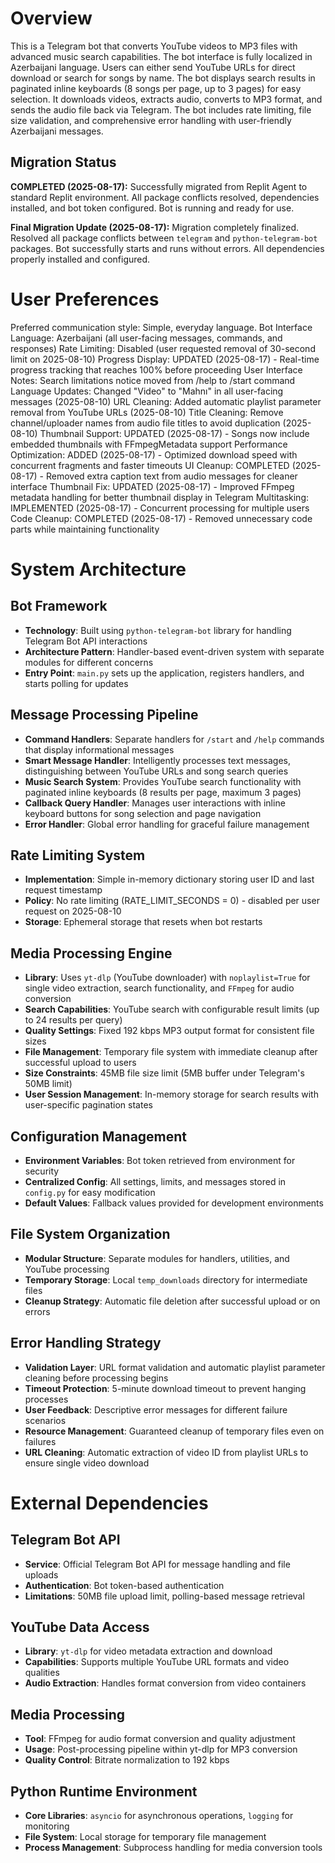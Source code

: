 # Overview

This is a Telegram bot that converts YouTube videos to MP3 files with advanced music search capabilities. The bot interface is fully localized in Azerbaijani language. Users can either send YouTube URLs for direct download or search for songs by name. The bot displays search results in paginated inline keyboards (8 songs per page, up to 3 pages) for easy selection. It downloads videos, extracts audio, converts to MP3 format, and sends the audio file back via Telegram. The bot includes rate limiting, file size validation, and comprehensive error handling with user-friendly Azerbaijani messages.

## Migration Status
**COMPLETED (2025-08-17):** Successfully migrated from Replit Agent to standard Replit environment. All package conflicts resolved, dependencies installed, and bot token configured. Bot is running and ready for use.

**Final Migration Update (2025-08-17):** Migration completely finalized. Resolved all package conflicts between `telegram` and `python-telegram-bot` packages. Bot successfully starts and runs without errors. All dependencies properly installed and configured.

# User Preferences

Preferred communication style: Simple, everyday language.
Bot Interface Language: Azerbaijani (all user-facing messages, commands, and responses)
Rate Limiting: Disabled (user requested removal of 30-second limit on 2025-08-10)
Progress Display: UPDATED (2025-08-17) - Real-time progress tracking that reaches 100% before proceeding
User Interface Notes: Search limitations notice moved from /help to /start command
Language Updates: Changed "Video" to "Mahnı" in all user-facing messages (2025-08-10)
URL Cleaning: Added automatic playlist parameter removal from YouTube URLs (2025-08-10)
Title Cleaning: Remove channel/uploader names from audio file titles to avoid duplication (2025-08-10)
Thumbnail Support: UPDATED (2025-08-17) - Songs now include embedded thumbnails with FFmpegMetadata support
Performance Optimization: ADDED (2025-08-17) - Optimized download speed with concurrent fragments and faster timeouts
UI Cleanup: COMPLETED (2025-08-17) - Removed extra caption text from audio messages for cleaner interface
Thumbnail Fix: UPDATED (2025-08-17) - Improved FFmpeg metadata handling for better thumbnail display in Telegram
Multitasking: IMPLEMENTED (2025-08-17) - Concurrent processing for multiple users
Code Cleanup: COMPLETED (2025-08-17) - Removed unnecessary code parts while maintaining functionality

# System Architecture

## Bot Framework
- **Technology**: Built using `python-telegram-bot` library for handling Telegram Bot API interactions
- **Architecture Pattern**: Handler-based event-driven system with separate modules for different concerns
- **Entry Point**: `main.py` sets up the application, registers handlers, and starts polling for updates

## Message Processing Pipeline
- **Command Handlers**: Separate handlers for `/start` and `/help` commands that display informational messages
- **Smart Message Handler**: Intelligently processes text messages, distinguishing between YouTube URLs and song search queries
- **Music Search System**: Provides YouTube search functionality with paginated inline keyboards (8 results per page, maximum 3 pages)
- **Callback Query Handler**: Manages user interactions with inline keyboard buttons for song selection and page navigation
- **Error Handler**: Global error handling for graceful failure management

## Rate Limiting System
- **Implementation**: Simple in-memory dictionary storing user ID and last request timestamp
- **Policy**: No rate limiting (RATE_LIMIT_SECONDS = 0) - disabled per user request on 2025-08-10
- **Storage**: Ephemeral storage that resets when bot restarts

## Media Processing Engine
- **Library**: Uses `yt-dlp` (YouTube downloader) with `noplaylist=True` for single video extraction, search functionality, and `FFmpeg` for audio conversion
- **Search Capabilities**: YouTube search with configurable result limits (up to 24 results per query)
- **Quality Settings**: Fixed 192 kbps MP3 output format for consistent file sizes
- **File Management**: Temporary file system with immediate cleanup after successful upload to users
- **Size Constraints**: 45MB file size limit (5MB buffer under Telegram's 50MB limit)
- **User Session Management**: In-memory storage for search results with user-specific pagination states

## Configuration Management
- **Environment Variables**: Bot token retrieved from environment for security
- **Centralized Config**: All settings, limits, and messages stored in `config.py` for easy modification
- **Default Values**: Fallback values provided for development environments

## File System Organization
- **Modular Structure**: Separate modules for handlers, utilities, and YouTube processing
- **Temporary Storage**: Local `temp_downloads` directory for intermediate files
- **Cleanup Strategy**: Automatic file deletion after successful upload or on errors

## Error Handling Strategy
- **Validation Layer**: URL format validation and automatic playlist parameter cleaning before processing begins  
- **Timeout Protection**: 5-minute download timeout to prevent hanging processes
- **User Feedback**: Descriptive error messages for different failure scenarios
- **Resource Management**: Guaranteed cleanup of temporary files even on failures
- **URL Cleaning**: Automatic extraction of video ID from playlist URLs to ensure single video download

# External Dependencies

## Telegram Bot API
- **Service**: Official Telegram Bot API for message handling and file uploads
- **Authentication**: Bot token-based authentication
- **Limitations**: 50MB file upload limit, polling-based message retrieval

## YouTube Data Access
- **Library**: `yt-dlp` for video metadata extraction and download
- **Capabilities**: Supports multiple YouTube URL formats and video qualities
- **Audio Extraction**: Handles format conversion from video containers

## Media Processing
- **Tool**: FFmpeg for audio format conversion and quality adjustment
- **Usage**: Post-processing pipeline within yt-dlp for MP3 conversion
- **Quality Control**: Bitrate normalization to 192 kbps

## Python Runtime Environment
- **Core Libraries**: `asyncio` for asynchronous operations, `logging` for monitoring
- **File System**: Local storage for temporary file management
- **Process Management**: Subprocess handling for media conversion tools